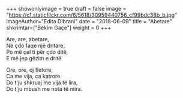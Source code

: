+++
showonlyimage = true
draft = false
image = "https://c1.staticflickr.com/6/5618/30959440756_cf99bdc38b_b.jpg"
imageAuthor="Edita Dibrani"
date = "2018-06-09"
title = "Abetare"
shkrimtar=["Bekim Gaçe"]
weight = 0
+++

Are, are, abetare,<br/>
Në çdo faqe një dritare,<br/>
Po më çel ti për çdo ditë,<br/>
E më jep gëzim e dritë.

Ore, ore, oj fletore,<br/>
Ca me vija, ca katrore.<br/>
Do t'ju shkruaj me vija të lira,<br/>
Do t'ju mbush me nota të mira.
